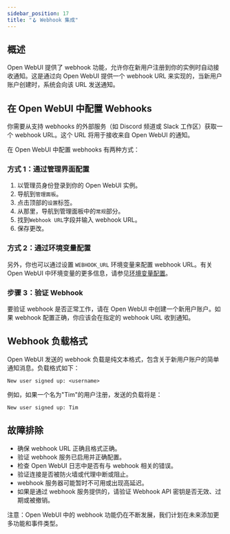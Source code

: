 ```yaml
---
sidebar_position: 17
title: "🪝 Webhook 集成"
---
```


概述
--------

Open WebUI 提供了 webhook 功能，允许你在新用户注册到你的实例时自动接收通知。这是通过向 Open WebUI 提供一个 webhook URL 来实现的，当新用户账户创建时，系统会向该 URL 发送通知。

在 Open WebUI 中配置 Webhooks
---------------------------------

你需要从支持 webhooks 的外部服务（如 Discord 频道或 Slack 工作区）获取一个 webhook URL。这个 URL 将用于接收来自 Open WebUI 的通知。

在 Open WebUI 中配置 webhooks 有两种方式：

### 方式 1：通过管理界面配置

1. 以管理员身份登录到你的 Open WebUI 实例。
2. 导航到`管理面板`。
3. 点击顶部的`设置`标签。
4. 从那里，导航到管理面板中的`常规`部分。
5. 找到`Webhook URL`字段并输入 webhook URL。
6. 保存更改。

### 方式 2：通过环境变量配置

另外，你也可以通过设置 `WEBHOOK_URL` 环境变量来配置 webhook URL。有关 Open WebUI 中环境变量的更多信息，请参见[环境变量配置](https://docs.openwebui.com/getting-started/advanced-topics/env-configuration/#webhook_url)。

### 步骤 3：验证 Webhook

要验证 webhook 是否正常工作，请在 Open WebUI 中创建一个新用户账户。如果 webhook 配置正确，你应该会在指定的 webhook URL 收到通知。

Webhook 负载格式
----------------------

Open WebUI 发送的 webhook 负载是纯文本格式，包含关于新用户账户的简单通知消息。负载格式如下：

```
New user signed up: <username>
```

例如，如果一个名为"Tim"的用户注册，发送的负载将是：

```
New user signed up: Tim
```

故障排除
--------------

* 确保 webhook URL 正确且格式正确。
* 验证 webhook 服务已启用并正确配置。
* 检查 Open WebUI 日志中是否有与 webhook 相关的错误。
* 验证连接是否被防火墙或代理中断或阻止。
* webhook 服务器可能暂时不可用或出现高延迟。
* 如果是通过 webhook 服务提供的，请验证 Webhook API 密钥是否无效、过期或被撤销。

注意：Open WebUI 中的 webhook 功能仍在不断发展，我们计划在未来添加更多功能和事件类型。
